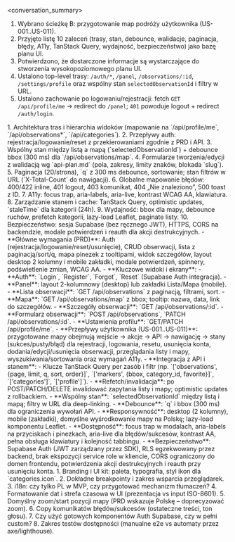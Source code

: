 <conversation_summary>
<decisions>
1. Wybrano ścieżkę B: przygotowanie map podróży użytkownika (US-001..US-011).
2. Przyjęto listę 10 zaleceń (trasy, stan, debounce, walidacje, paginacja, błędy, A11y, TanStack Query, wydajność, bezpieczeństwo) jako bazę planu UI.
3. Potwierdzono, że dostarczone informacje są wystarczające do stworzenia wysokopoziomowego planu UI.
4. Ustalono top-level trasy: `/auth/*`, `/panel`, `/observations/:id`, `/settings/profile` oraz wspólny stan `selectedObservationId` i filtry w URL.
5. Ustalono zachowanie po logowaniu/rejestracji: fetch `GET /api/profile/me` → redirect do `/panel`; `401` powoduje logout + redirect `/auth/login`.
</decisions>
<matched_recommendations>
1. Architektura tras i hierarchia widoków (mapowanie na `/api/profile/me`, `/api/observations*`, `/api/categories`).
2. Przepływy auth: rejestracja/logowanie/reset z przekierowaniami zgodnie z PRD i API.
3. Wspólny stan między listą a mapą (`selectedObservationId`) + debounce bbox (300 ms) dla `/api/observations/map`.
4. Formularze tworzenia/edycji z walidacją wg `api-plan.md` (pola, zakresy, limity znaków, blokada `slug`).
5. Paginacja (20/strona), `q` z 300 ms debounce, sortowanie; stan filtrów w URL (`X-Total-Count` do nawigacji).
6. Globalne mapowanie błędów: 400/422 inline, 401 logout, 403 komunikat, 404 „Nie znaleziono”, 500 toast z ID.
7. A11y: focus trap, aria-labels, aria-live, kontrast WCAG AA, klawiatura.
8. Zarządzanie stanem i cache: TanStack Query, optimistic updates, `staleTime` dla kategorii (24h).
9. Wydajność: bbox dla mapy, debounce ruchów, prefetch kategorii, lazy-load Leaflet, paginate listy.
10. Bezpieczeństwo: sesja Supabase (bez ręcznego JWT), HTTPS, CORS na backendzie, modale potwierdzeń i reauth dla akcji destrukcyjnych.
</matched_recommendations>
<ui_architecture_planning_summary>
- **Główne wymagania (PRD)**: Auth (rejestracja/logowanie/reset/usunięcie), CRUD obserwacji, lista z paginacją/sort/q, mapa pinezek z tooltipami, widok szczegółów, layout desktop 2 kolumny i mobile zakładki, modale potwierdzeń, spinnery, podświetlenie zmian, WCAG AA.
- **Kluczowe widoki i ekrany**:
  - **Auth**: `Login`, `Register`, `Forgot`, `Reset` (Supabase Auth integracja).
  - **Panel**: layout 2-kolumnowy (desktop) lub zakładki Lista/Mapa (mobile).
  - **Lista obserwacji**: `GET /api/observations` z paginacją, filtrami, sort.
  - **Mapa**: `GET /api/observations/map` z bbox; tooltip: nazwa, data, link do szczegółów.
  - **Szczegóły obserwacji**: `GET /api/observations/:id`.
  - **Formularz obserwacji**: `POST /api/observations`, `PATCH /api/observations/:id`.
  - **Ustawienia profilu**: `GET/PATCH /api/profile/me`.
- **Przepływy użytkownika (US-001..US-011)**: przygotowane mapy obejmują wejście → akcje → API → nawigację → stany (sukces/pusty/błąd) dla rejestracji, logowania, resetu, usunięcia konta, dodania/edycji/usunięcia obserwacji, przeglądania listy i mapy, wyszukiwania/sortowania oraz wymagań A11y.
- **Integracja z API i stanem**:
  - Klucze TanStack Query per zasób i filtr (np. `['observations', {page, limit, q, sort, order}]`, `['markers', {bbox, category_id, favorite}]`, `['categories']`, `['profile']`).
  - **Refetch/invalidacja**: po POST/PATCH/DELETE invalidować zapytania listy i mapy; optimistic updates z rollbackiem.
  - **Wspólny stan**: `selectedObservationId` między listą i mapą; filtry w URL dla deep-linking.
  - **Debounce**: `q` i bbox (300 ms) dla ograniczenia wywołań API.
- **Responsywność**: desktop (2 kolumny), mobile (zakładki), domyślne wyśrodkowanie mapy na Polskę; lazy-load komponentu Leaflet.
- **Dostępność**: focus trap w modalach, aria-labels na przyciskach i pinezkach, aria-live dla błędów/sukcesów, kontrast AA, pełna obsługa klawiatury i kolejność tabbingu.
- **Bezpieczeństwo**: Supabase Auth (JWT zarządzany przez SDK), RLS egzekwowany przez backend, brak ekspozycji service role w kliencie, CORS ograniczony do domen frontendu, potwierdzenia akcji destrukcyjnych i reauth przy usunięciu konta.
</ui_architecture_planning_summary>
<unresolved_issues>
1. Branding i UI kit: paleta, typografia, styl ikon dla `categories.icon`.
2. Dokładne breakpointy i zakres wsparcia przeglądarek.
3. i18n: czy tylko PL w MVP, czy przygotować mechanizm tłumaczeń?
4. Formatowanie dat i strefa czasowa w UI (prezentacja vs input ISO-8601).
5. Domyślny zoom/start pozycji mapy (PRD wskazuje Polskę – doprecyzować zoom).
6. Copy komunikatów błędów/sukcesów (ostateczne treści, ton głosu).
7. Czy użyć gotowych komponentów Auth Supabase, czy w pełni custom?
8. Zakres testów dostępności (manualne e2e vs automaty przez axe/lighthouse).
</unresolved_issues>
</conversation_summary>
